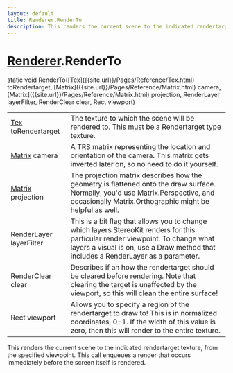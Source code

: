 ```yaml
---
layout: default
title: Renderer.RenderTo
description: This renders the current scene to the indicated rendertarget texture, from the specified viewpoint. This call enqueues a render that occurs immediately before the screen itself is rendered.
---
```

# [Renderer]({{site.url}}/Pages/Reference/Renderer.html).RenderTo

<div class='signature' markdown='1'>
static void RenderTo([Tex]({{site.url}}/Pages/Reference/Tex.html) toRendertarget, [Matrix]({{site.url}}/Pages/Reference/Matrix.html) camera, [Matrix]({{site.url}}/Pages/Reference/Matrix.html) projection, RenderLayer layerFilter, RenderClear clear, Rect viewport)
</div>

|  |  |
|--|--|
|[Tex]({{site.url}}/Pages/Reference/Tex.html) toRendertarget|The texture to which the scene will             be rendered to. This must be a Rendertarget type texture.|
|[Matrix]({{site.url}}/Pages/Reference/Matrix.html) camera|A TRS matrix representing the location and             orientation of the camera. This matrix gets inverted later on, so             no need to do it yourself.|
|[Matrix]({{site.url}}/Pages/Reference/Matrix.html) projection|The projection matrix describes how the             geometry is flattened onto the draw surface. Normally, you'd use              Matrix.Perspective, and occasionally Matrix.Orthographic might be             helpful as well.|
|RenderLayer layerFilter|This is a bit flag that allows you to             change which layers StereoKit renders for this particular render             viewpoint. To change what layers a visual is on, use a Draw             method that includes a RenderLayer as a parameter.|
|RenderClear clear|Describes if an how the rendertarget should             be cleared before rendering. Note that clearing the target is             unaffected by the viewport, so this will clean the entire              surface!|
|Rect viewport|Allows you to specify a region of the             rendertarget to draw to! This is in normalized coordinates, 0-1.             If the width of this value is zero, then this will render to the             entire texture.|

This renders the current scene to the indicated
rendertarget texture, from the specified viewpoint. This call
enqueues a render that occurs immediately before the screen
itself is rendered.




